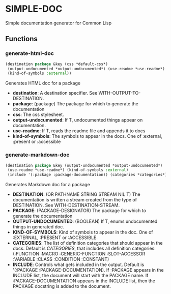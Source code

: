 # SIMPLE-DOC

Simple documentation generator for Common Lisp

## Functions
### generate-html-doc

```lisp
(destination package &key (css *default-css*)
 (output-undocumented *output-undocumented*) (use-readme *use-readme*)
 (kind-of-symbols :external))
```

Generates HTML doc for a package

- **destination**: A destination specifier. See WITH-OUTPUT-TO-DESTINATION.
- **package**: (package) The package for which to generate the documentation
- **css**: The css stylesheet.
- **output-undocumented**: If T, undocumented things appear on documentation.
- **use-readme**: If T, reads the readme file and appends it to docs
- **kind-of-symbols**: The symbols to appear in the docs. One of :external, :present or :accessible



### generate-markdown-doc

```lisp
(destination package &key (output-undocumented *output-undocumented*)
 (use-readme *use-readme*) (kind-of-symbols :external)
 (include '(:package :package-documentation)) (categories *categories*))
```

Generates Markdown doc for a package

- **DESTINATION**: (OR PATHNAME STRING STREAM NIL T) The documentation is written a stream created from the type of DESTINATION. See WITH-DESTINATION-STREAM.
- **PACKAGE**: (PACKAGE-DESIGNATOR) The package for which to generate the documentation
- **OUTPUT-UNDOCUMENTED**: (BOOLEAN) If T, enums undocumented things in generated doc.
- **KIND-OF-SYMBOLS**: Kind of symbols to appear in the doc. One of :EXTERNAL, :PRESENT or :ACCESSIBLE.
- **CATEGORIES**: The list of definition categories that should appear in the docs. Default is *CATEGORIES*, that includes all definition categories: (:FUNCTION :MACRO :GENERIC-FUNCTION :SLOT-ACCESSOR :VARIABLE :CLASS :CONDITION
:CONSTANT)
- **INCLUDE**: Controls what gets included in the output. Default is '(:PACKAGE :PACKAGE-DOCUMENTATION). If :PACKAGE appears in the INCLUDE list, the document will start with the PACKAGE name. If :PACKAGE-DOCUMENTATION appears in the INCLUDE list, then the PACKAGE docstring is added to the document.



